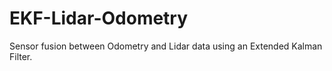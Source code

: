 # EKF-Lidar-Odometry
Sensor fusion between Odometry and Lidar data using an Extended Kalman Filter.
